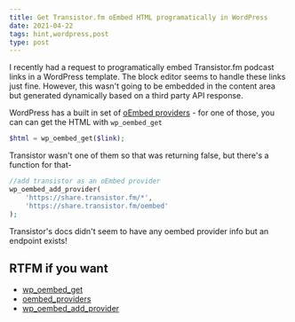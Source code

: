 ```yaml
---
title: Get Transistor.fm oEmbed HTML programatically in WordPress
date: 2021-04-22
tags: hint,wordpress,post
type: post
---
```


I recently had a request to programatically embed Transistor.fm podcast links in a WordPress template.
The block editor seems to handle these links just fine. However, this wasn't going to be embedded in the content area but generated dynamically based on a third party API response.

WordPress has a built in set of [oEmbed providers](https://developer.wordpress.org/reference/hooks/oembed_providers/) - for one of those, you can can get the HTML with `wp_oembed_get`

```php
$html = wp_oembed_get($link);
```

Transistor wasn't one of them so that was returning false, but there's a function for that-

```php
//add transistor as an oEmbed provider
wp_oembed_add_provider(
    'https://share.transistor.fm/*',
    'https://share.transistor.fm/oembed'
);
```

Transistor's docs didn't seem to have any oembed provider info but an endpoint exists!

## RTFM if you want

- [wp_oembed_get](https://developer.wordpress.org/reference/hooks/oembed_providers/)
- [oembed_providers](https://developer.wordpress.org/reference/hooks/oembed_providers/)
- [wp_oembed_add_provider](https://developer.wordpress.org/reference/functions/wp_oembed_add_provider/)
